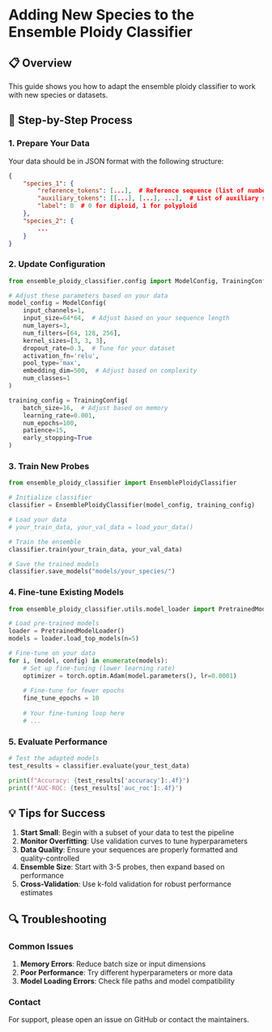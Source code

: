 # Adding New Species to the Ensemble Ploidy Classifier

## 📋 Overview

This guide shows you how to adapt the ensemble ploidy classifier to work with new species or datasets.

## 🔧 Step-by-Step Process

### 1. Prepare Your Data

Your data should be in JSON format with the following structure:

```json
{
    "species_1": {
        "reference_tokens": [...],  # Reference sequence (list of numbers)
        "auxiliary_tokens": [[...], [...], ...],  # List of auxiliary sequences
        "label": 0  # 0 for diploid, 1 for polyploid
    },
    "species_2": {
        ...
    }
}
```

### 2. Update Configuration

```python
from ensemble_ploidy_classifier.config import ModelConfig, TrainingConfig

# Adjust these parameters based on your data
model_config = ModelConfig(
    input_channels=1,
    input_size=64*64,  # Adjust based on your sequence length
    num_layers=3,
    num_filters=[64, 128, 256],
    kernel_sizes=[3, 3, 3],
    dropout_rate=0.3,  # Tune for your dataset
    activation_fn='relu',
    pool_type='max',
    embedding_dim=500,  # Adjust based on complexity
    num_classes=1
)

training_config = TrainingConfig(
    batch_size=16,  # Adjust based on memory
    learning_rate=0.001,
    num_epochs=100,
    patience=15,
    early_stopping=True
)
```

### 3. Train New Probes

```python
from ensemble_ploidy_classifier import EnsemblePloidyClassifier

# Initialize classifier
classifier = EnsemblePloidyClassifier(model_config, training_config)

# Load your data
# your_train_data, your_val_data = load_your_data()

# Train the ensemble
classifier.train(your_train_data, your_val_data)

# Save the trained models
classifier.save_models("models/your_species/")
```

### 4. Fine-tune Existing Models

```python
from ensemble_ploidy_classifier.utils.model_loader import PretrainedModelLoader

# Load pre-trained models
loader = PretrainedModelLoader()
models = loader.load_top_models(n=5)

# Fine-tune on your data
for i, (model, config) in enumerate(models):
    # Set up fine-tuning (lower learning rate)
    optimizer = torch.optim.Adam(model.parameters(), lr=0.0001)
    
    # Fine-tune for fewer epochs
    fine_tune_epochs = 10
    
    # Your fine-tuning loop here
    # ...
```

### 5. Evaluate Performance

```python
# Test the adapted models
test_results = classifier.evaluate(your_test_data)

print(f"Accuracy: {test_results['accuracy']:.4f}")
print(f"AUC-ROC: {test_results['auc_roc']:.4f}")
```

## 💡 Tips for Success

1. **Start Small**: Begin with a subset of your data to test the pipeline
2. **Monitor Overfitting**: Use validation curves to tune hyperparameters
3. **Data Quality**: Ensure your sequences are properly formatted and quality-controlled
4. **Ensemble Size**: Start with 3-5 probes, then expand based on performance
5. **Cross-Validation**: Use k-fold validation for robust performance estimates

## 🔍 Troubleshooting

### Common Issues

1. **Memory Errors**: Reduce batch size or input dimensions
2. **Poor Performance**: Try different hyperparameters or more data
3. **Model Loading Errors**: Check file paths and model compatibility

### Contact

For support, please open an issue on GitHub or contact the maintainers.
